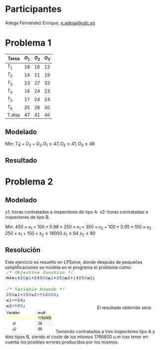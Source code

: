 # Participantes
Adega Fernández Enrique, e.adega@udc.es
# Problema 1
| Tarea  | $O_1$ | $O_{2}$ | $O_{3}$ |
| ------ | ----- | ------- | ------- |
| $T_1$  | 18    | 16      | 12      |
| $T_2$  | 14    | 21      | 19      |
| $T_3$  | 23    | 27      | 33      |
| $T_4$  | 16    | 24      | 23      |
| $T_5$  | 17    | 24      | 24      |
| $T_6$  | 25    | 28      | 30      |
| T.disp | 47      | 41        | 46        |
## Modelado
Min: $T_1j+O_2+O_3$
$O_{1}\le 47, O_{2}\le 41, O_{3}\le 46$
## Resultado

# Problema 2
## Modelado
x1: horas contratadas a inspectores de tipo A.
x2: horas contratadas a inspectores de tipo B.

Min: $450\times x_1 + 100\times 0.98\times 250\times x_1+350\times x_2+100\times0.95\times150\times x_2$
$250\times x_1+150\times x_2\ge 18000$
$x_1\le64$
$x_2\le80$
## Resolución
Este ejercicio es resuelto en LPSolve, donde después de pequeñas simplificaciones se modela en el programa el problema como:
![](Pasted%20image%2020240109175046.png)
El resultado obtenido será:
![](Pasted%20image%2020240109175203.png)
Teniendo contratados a tres inspectores tipo A y diez tipos B, siendo el coste de los mismos 1766800 u.m tras tener en cuenta los posibles errores producidos por los mismos.
